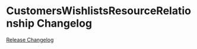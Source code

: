 # CustomersWishlistsResourceRelationship Changelog

[Release Changelog](https://github.com/spryker/customers-wishlists-resource-relationship/releases)
